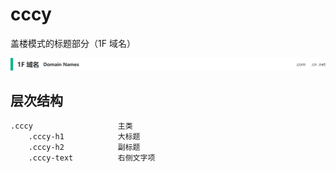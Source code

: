 # cccy

盖楼模式的标题部分（1F 域名）

![](demo1.png)

## 层次结构

```
.cccy                   主类
    .cccy-h1            大标题
    .cccy-h2            副标题
    .cccy-text          右侧文字项
```
